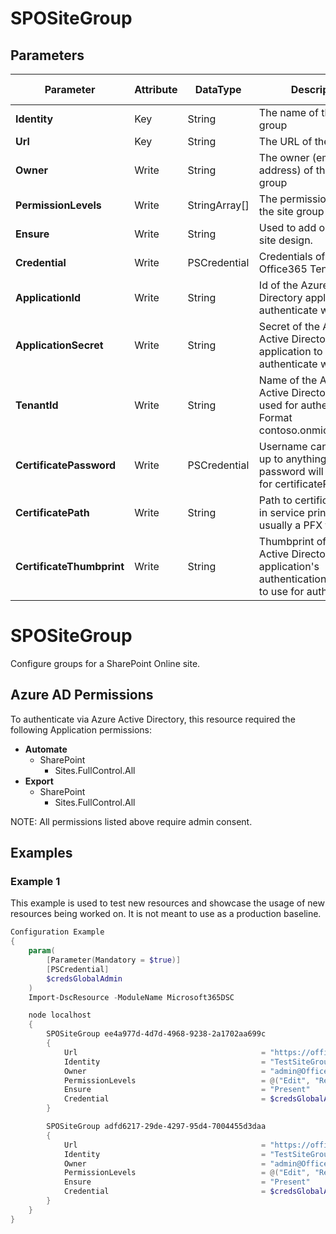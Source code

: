 ﻿# SPOSiteGroup

## Parameters

| Parameter | Attribute | DataType | Description | Allowed Values |
| --- | --- | --- | --- | --- |
| **Identity** | Key | String | The name of the site group ||
| **Url** | Key | String | The URL of the site. ||
| **Owner** | Write | String | The owner (email address) of the site group ||
| **PermissionLevels** | Write | StringArray[] | The permission level of the site group ||
| **Ensure** | Write | String | Used to add or remove site design. |Present, Absent|
| **Credential** | Write | PSCredential | Credentials of the Office365 Tenant Admin. ||
| **ApplicationId** | Write | String | Id of the Azure Active Directory application to authenticate with. ||
| **ApplicationSecret** | Write | String | Secret of the Azure Active Directory application to authenticate with. ||
| **TenantId** | Write | String | Name of the Azure Active Directory tenant used for authentication. Format contoso.onmicrosoft.com ||
| **CertificatePassword** | Write | PSCredential | Username can be made up to anything but password will be used for certificatePassword ||
| **CertificatePath** | Write | String | Path to certificate used in service principal usually a PFX file. ||
| **CertificateThumbprint** | Write | String | Thumbprint of the Azure Active Directory application's authentication certificate to use for authentication. ||


# SPOSiteGroup

Configure groups for a SharePoint Online site.

## Azure AD Permissions

To authenticate via Azure Active Directory, this resource required the following Application permissions:

* **Automate**
  * SharePoint
    * Sites.FullControl.All
* **Export**
  * SharePoint
    * Sites.FullControl.All

NOTE: All permissions listed above require admin consent.

## Examples

### Example 1

This example is used to test new resources and showcase the usage of new resources being worked on.
It is not meant to use as a production baseline.

```powershell
Configuration Example
{
    param(
        [Parameter(Mandatory = $true)]
        [PSCredential]
        $credsGlobalAdmin
    )
    Import-DscResource -ModuleName Microsoft365DSC

    node localhost
    {
        SPOSiteGroup ee4a977d-4d7d-4968-9238-2a1702aa699c
        {
            Url                                         = "https://office365dsc.sharepoint.com/sites/testsite1"
            Identity                                    = "TestSiteGroup1"
            Owner                                       = "admin@Office365DSC.onmicrosoft.com"
            PermissionLevels                            = @("Edit", "Read")
            Ensure                                      = "Present"
            Credential                                  = $credsGlobalAdmin
        }

        SPOSiteGroup adfd6217-29de-4297-95d4-7004455d3daa
        {
            Url                                         = "https://office365dsc.sharepoint.com/sites/testsite1"
            Identity                                    = "TestSiteGroup2"
            Owner                                       = "admin@Office365DSC.onmicrosoft.com"
            PermissionLevels                            = @("Edit", "Read")
            Ensure                                      = "Present"
            Credential                                  = $credsGlobalAdmin
        }
    }
}
```

